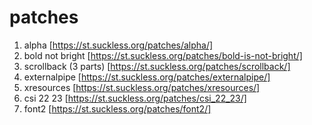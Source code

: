 # patches

1. alpha [https://st.suckless.org/patches/alpha/]
2. bold not bright [https://st.suckless.org/patches/bold-is-not-bright/]
3. scrollback (3 parts) [https://st.suckless.org/patches/scrollback/]
4. externalpipe [https://st.suckless.org/patches/externalpipe/]
5. xresources [https://st.suckless.org/patches/xresources/]
6. csi 22 23 [https://st.suckless.org/patches/csi_22_23/]
7. font2 [https://st.suckless.org/patches/font2/]
